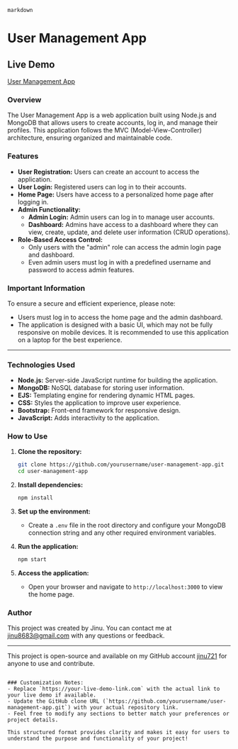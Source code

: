 ```markdown ```
# User Management App

## Live Demo
[User Management App](https://your-live-demo-link.com)

### Overview

The User Management App is a web application built using Node.js and MongoDB that allows users to create accounts, log in, and manage their profiles. This application follows the MVC (Model-View-Controller) architecture, ensuring organized and maintainable code.

### Features

- **User Registration:** Users can create an account to access the application.
- **User Login:** Registered users can log in to their accounts.
- **Home Page:** Users have access to a personalized home page after logging in.
- **Admin Functionality:**
  - **Admin Login:** Admin users can log in to manage user accounts.
  - **Dashboard:** Admins have access to a dashboard where they can view, create, update, and delete user information (CRUD operations).
- **Role-Based Access Control:** 
  - Only users with the "admin" role can access the admin login page and dashboard.
  - Even admin users must log in with a predefined username and password to access admin features.

### Important Information

To ensure a secure and efficient experience, please note:
- Users must log in to access the home page and the admin dashboard.
- The application is designed with a basic UI, which may not be fully responsive on mobile devices. It is recommended to use this application on a laptop for the best experience.

---

### Technologies Used

- **Node.js:** Server-side JavaScript runtime for building the application.
- **MongoDB:** NoSQL database for storing user information.
- **EJS:** Templating engine for rendering dynamic HTML pages.
- **CSS:** Styles the application to improve user experience.
- **Bootstrap:** Front-end framework for responsive design.
- **JavaScript:** Adds interactivity to the application.

### How to Use

1. **Clone the repository:**
   ```bash
   git clone https://github.com/yourusername/user-management-app.git
   cd user-management-app
   ```

2. **Install dependencies:**
   ```bash
   npm install
   ```

3. **Set up the environment:**
   - Create a `.env` file in the root directory and configure your MongoDB connection string and any other required environment variables.

4. **Run the application:**
   ```bash
   npm start
   ```

5. **Access the application:**
   - Open your browser and navigate to `http://localhost:3000` to view the home page.

### Author

This project was created by Jinu. You can contact me at [jinu8683@gmail.com](mailto:jinu8683@gmail.com) with any questions or feedback.

---

This project is open-source and available on my GitHub account [jinu721](https://github.com/jinu721) for anyone to use and contribute.
```

### Customization Notes:
- Replace `https://your-live-demo-link.com` with the actual link to your live demo if available.
- Update the GitHub clone URL (`https://github.com/yourusername/user-management-app.git`) with your actual repository link.
- Feel free to modify any sections to better match your preferences or project details.

This structured format provides clarity and makes it easy for users to understand the purpose and functionality of your project!
